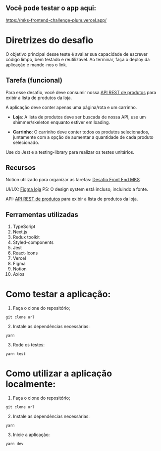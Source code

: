 ## Você pode testar o app aqui: 
https://mks-frontend-challenge-plum.vercel.app/

Diretrizes do desafio
===========================

O objetivo principal desse teste é avaliar sua capacidade de escrever código limpo, bem testado e reutilizável. Ao terminar, faça o deploy da aplicação e mande-nos o link.

Tarefa (funcional)
---------------

Para esse desafio, você deve consumir nossa [API REST de produtos](https://mks-challenge-api-frontend.herokuapp.com/api-docs/) para exibir a lista de produtos da loja.

A aplicação deve conter apenas uma página/rota e um carrinho.

- <b>Loja</b>: A lista de produtos deve ser buscada de nossa API, use um shimmer/skeleton enquanto estiver em loading.
 
- <b>Carrinho</b>: O carrinho deve conter todos os produtos selecionados, juntamente com a opção de aumentar a quantidade de cada produto selecionado.

Use do Jest e a testing-library para realizar os testes unitários.

Recursos
---------------

Notion utilizado para organizar as tarefas: [Desafio Front End MKS](https://garnet-airplane-d78.notion.site/0e5ea3f8d762425883a9a30d8c1e155a?v=c7ec2865453a444da9fe8940a56d2c89)

UI/UX: [Figma loja](https://www.figma.com/file/Z4z8osDbK1ET7cjNzFRMrK/MKS-Front-end-challenge?node-id=0%3A1) PS: O design system está incluso, incluindo a fonte.

API: [API REST de produtos](https://mks-challenge-api-frontend.herokuapp.com/api-docs/) para exibir a lista de produtos da loja.

Ferramentas utilizadas
---------------

1. TypeScript
2. Next.js
3. Redux toolkit
4. Styled-components
5. Jest
6. React-Icons
7. Vercel
8. Figma
9. Notion
10. Axios

# Como testar a aplicação:

1. Faça o clone do repositório;
```shell
git clone url 
```

2. Instale as dependências necessárias:
```shell
yarn 
```

3. Rode os testes:
```shell
yarn test
```

# Como utilizar a aplicação localmente:

1. Faça o clone do repositório;
```shell
git clone url 
```

2. Instale as dependências necessárias:
```shell
yarn 
```

3. Inicie a aplicação:
```shell
yarn dev
```